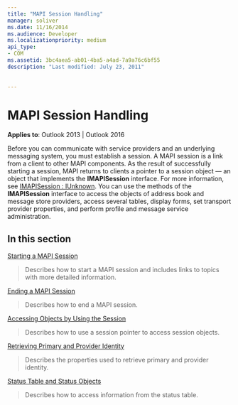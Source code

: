 ```yaml
---
title: "MAPI Session Handling"
manager: soliver
ms.date: 11/16/2014
ms.audience: Developer
ms.localizationpriority: medium
api_type:
- COM
ms.assetid: 3bc4aea5-ab01-4ba5-a4ad-7a9a76c6bf55
description: "Last modified: July 23, 2011"
 
 
---
```


# MAPI Session Handling

  
  
**Applies to**: Outlook 2013 | Outlook 2016 
  
Before you can communicate with service providers and an underlying messaging system, you must establish a session. A MAPI session is a link from a client to other MAPI components. As the result of successfully starting a session, MAPI returns to clients a pointer to a session object — an object that implements the **IMAPISession** interface. For more information, see [IMAPISession : IUnknown](imapisessioniunknown.md). You can use the methods of the **IMAPISession** interface to access the objects of address book and message store providers, access several tables, display forms, set transport provider properties, and perform profile and message service administration. 
  
## In this section

[Starting a MAPI Session](starting-a-mapi-session.md)
  
> Describes how to start a MAPI session and includes links to topics with more detailed information.
    
[Ending a MAPI Session](ending-a-mapi-session.md)
  
> Describes how to end a MAPI session.
    
[Accessing Objects by Using the Session](accessing-objects-by-using-the-session.md)
  
> Describes how to use a session pointer to access session objects.
    
[Retrieving Primary and Provider Identity](retrieving-primary-and-provider-identity.md)
  
> Describes the properties used to retrieve primary and provider identity.
    
[Status Table and Status Objects](status-table-and-status-objects.md)
  
> Describes how to access information from the status table.
    

